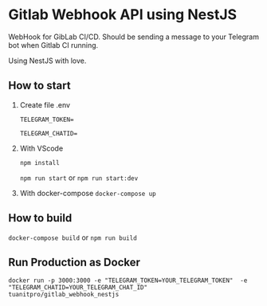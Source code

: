 # Gitlab Webhook API using NestJS

WebHook for GibLab CI/CD. Should be sending a message to your Telegram bot when Gitlab CI running.

Using NestJS with love.

## How to start

1. Create file .env

   `TELEGRAM_TOKEN=`

   `TELEGRAM_CHATID=`

2. With VScode

   `npm install`

   `npm run start` or `npm run start:dev`

3. With docker-compose
   `docker-compose up`

## How to build
`docker-compose build` or `npm run build`

## Run Production as Docker
`docker run -p 3000:3000 -e "TELEGRAM_TOKEN=YOUR_TELEGRAM_TOKEN"  -e "TELEGRAM_CHATID=YOUR_TELEGRAM_CHAT_ID"  tuanitpro/gitlab_webhook_nestjs`